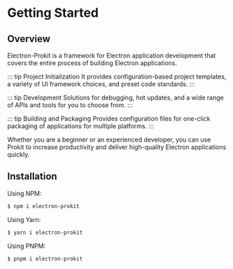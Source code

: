 # Getting Started

## Overview
Electron-Prokit is a framework for Electron application development that covers the entire process of building Electron applications.

::: tip Project Initialization
It provides configuration-based project templates, a variety of UI framework choices, and preset code standards.
:::

::: tip Development
Solutions for debugging, hot updates, and a wide range of APIs and tools for you to choose from.
:::

::: tip Building and Packaging
Provides configuration files for one-click packaging of applications for multiple platforms.
:::

Whether you are a beginner or an experienced developer, you can use Prokit to increase productivity and deliver high-quality Electron applications quickly.

## Installation

Using NPM:

```bash
$ npm i electron-prokit
```

Using Yarn:

```bash
$ yarn i electron-prokit
```

Using PNPM:

```bash
$ pnpm i electron-prokit
```